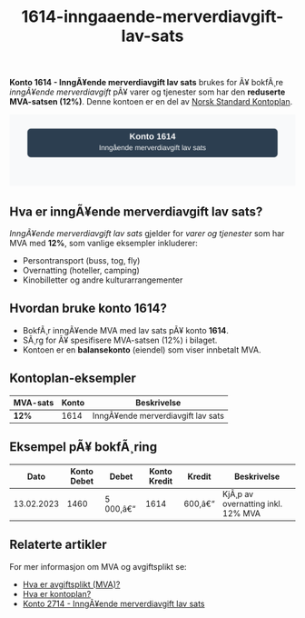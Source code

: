 ﻿---
title: "1614-inngaaende-merverdiavgift-lav-sats"
meta_title: "1614-inngaaende-merverdiavgift-lav-sats"
meta_description: "**Konto 1614 - InngÃ¥ende merverdiavgift lav sats** brukes for Ã¥ bokfÃ¸re *inngÃ¥ende merverdiavgift* pÃ¥ varer og tjenester som har den **reduserte MVA-satsen..."
slug: 1614-inngaaende-merverdiavgift-lav-sats
type: blog
layout: pages/single
---

**Konto 1614 - InngÃ¥ende merverdiavgift lav sats** brukes for Ã¥ bokfÃ¸re *inngÃ¥ende merverdiavgift* pÃ¥ varer og tjenester som har den **reduserte MVA-satsen (12%)**. Denne kontoen er en del av [Norsk Standard Kontoplan](/blogs/regnskap/hva-er-kontoplan "Hva er Kontoplan?").

![Illustrasjon av konto 1614 inngÃ¥ende merverdiavgift lav sats](1614-inngaaende-merverdiavgift-lav-sats-image.svg)

## Hva er inngÃ¥ende merverdiavgift lav sats?

*InngÃ¥ende merverdiavgift lav sats* gjelder for *varer og tjenester* som har MVA med **12%**, som vanlige eksempler inkluderer:

* Persontransport (buss, tog, fly)
* Overnatting (hoteller, camping)
* Kinobilletter og andre kulturarrangementer

## Hvordan bruke konto 1614?

* BokfÃ¸r inngÃ¥ende MVA med lav sats pÃ¥ konto **1614**.
* SÃ¸rg for Ã¥ spesifisere MVA-satsen (12%) i bilaget.
* Kontoen er en **balansekonto** (eiendel) som viser innbetalt MVA.

## Kontoplan-eksempler

| MVA-sats | Konto | Beskrivelse |
|----------|-------|-------------|
| **12%** | 1614  | InngÃ¥ende merverdiavgift lav sats |

## Eksempel pÃ¥ bokfÃ¸ring

| Dato       | Konto Debet | Debet    | Konto Kredit | Kredit  | Beskrivelse                                   |
|------------|-------------|----------|--------------|---------|-----------------------------------------------|
| 13.02.2023 | 1460        | 5 000,â€“  | 1614         | 600,â€“   | KjÃ¸p av overnatting inkl. 12% MVA             |

## Relaterte artikler

For mer informasjon om MVA og avgiftsplikt se:
* [Hva er avgiftsplikt (MVA)?](/blogs/regnskap/hva-er-avgiftsplikt-mva "Hva er Avgiftsplikt (MVA)?")
* [Hva er kontoplan?](/blogs/regnskap/hva-er-kontoplan "Hva er Kontoplan?")
* [Konto 2714 - InngÃ¥ende merverdiavgift lav sats](/blogs/kontoplan/2714-inngaaende-merverdiavgift-lav-sats "Konto 2714 - InngÃ¥ende merverdiavgift lav sats")
